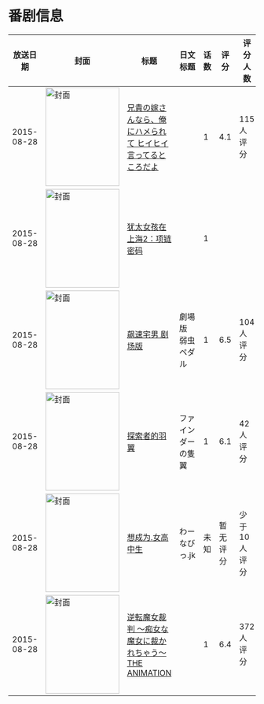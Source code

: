 # 番剧信息

|放送日期|封面|标题|日文标题|话数|评分|评分人数|
|---|---|---|---|---|---|---|
|2015-08-28|<img src="https://bangumi.tv/img/no_icon_subject.png" alt="封面" style="width:150px;height:200px;object-fit:cover;">|[兄貴の嫁さんなら、俺にハメられて ヒイヒイ言ってるところだよ](https://bangumi.tv/subject/145190)||1|4.1|115人评分|
|2015-08-28|<img src="https://lain.bgm.tv/pic/cover/c/72/d5/364915_Q2xV2.jpg" alt="封面" style="width:150px;height:200px;object-fit:cover;">|[犹太女孩在上海2：项链密码](https://bangumi.tv/subject/364915)||1|||
|2015-08-28|<img src="https://lain.bgm.tv/pic/cover/c/c2/3a/129222_W7w53.jpg" alt="封面" style="width:150px;height:200px;object-fit:cover;">|[飙速宅男 剧场版](https://bangumi.tv/subject/129222)|劇場版 弱虫ペダル|1|6.5|104人评分|
|2015-08-28|<img src="https://lain.bgm.tv/pic/cover/c/3f/a3/132736_v0u10.jpg" alt="封面" style="width:150px;height:200px;object-fit:cover;">|[探索者的羽翼](https://bangumi.tv/subject/132736)|ファインダーの隻翼|1|6.1|42人评分|
|2015-08-28|<img src="https://lain.bgm.tv/pic/cover/c/32/eb/447238_IO9H1.jpg" alt="封面" style="width:150px;height:200px;object-fit:cover;">|[想成为.女高中生](https://bangumi.tv/subject/447238)|わーなびっ.jk|未知|暂无评分|少于10人评分|
|2015-08-28|<img src="https://bangumi.tv/img/no_icon_subject.png" alt="封面" style="width:150px;height:200px;object-fit:cover;">|[逆転魔女裁判 ～痴女な魔女に裁かれちゃう～ THE ANIMATION](https://bangumi.tv/subject/135479)||1|6.4|372人评分|
